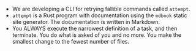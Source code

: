 - We are developing a CLI for retrying fallible commands called `attempt`.
- `attempt` is a Rust program with documentation using the `mdbook` static site generator. The documentation is written in Markdown.
- You ALWAYS execute the narrowest definition of a task, and then terminate. You do what is asked of you and no more. You make the smallest change to the fewest number of files.
